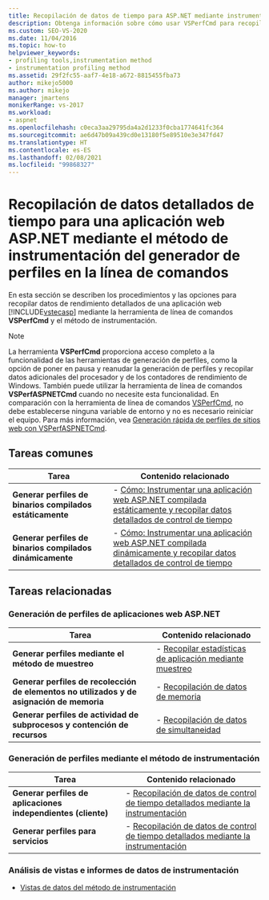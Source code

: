 ```yaml
---
title: Recopilación de datos de tiempo para ASP.NET mediante instrumentación
description: Obtenga información sobre cómo usar VSPerfCmd para recopilar datos detallados de rendimiento sobre una aplicación web ASP.NET. Proporciona acceso completo a la funcionalidad de las Herramientas de generación de perfiles.
ms.custom: SEO-VS-2020
ms.date: 11/04/2016
ms.topic: how-to
helpviewer_keywords:
- profiling tools,instrumentation method
- instrumentation profiling method
ms.assetid: 29f2fc55-aaf7-4e18-a672-8815455fba73
author: mikejo5000
ms.author: mikejo
manager: jmartens
monikerRange: vs-2017
ms.workload:
- aspnet
ms.openlocfilehash: c0eca3aa29795da4a2d1233f0cba1774641fc364
ms.sourcegitcommit: ae6d47b09a439cd0e13180f5e89510e3e347fd47
ms.translationtype: HT
ms.contentlocale: es-ES
ms.lasthandoff: 02/08/2021
ms.locfileid: "99868327"
---
```

# <a name="collect-detailed-timing-data-for-an-aspnet-web-application-using-the-profiler-instrumentation-method-from-the-command-line"></a>Recopilación de datos detallados de tiempo para una aplicación web ASP.NET mediante el método de instrumentación del generador de perfiles en la línea de comandos
En esta sección se describen los procedimientos y las opciones para recopilar datos de rendimiento detallados de una aplicación web [!INCLUDE[vstecasp](../code-quality/includes/vstecasp_md.md)] mediante la herramienta de línea de comandos **VSPerfCmd** y el método de instrumentación.

> [!NOTE]
> La herramienta **VSPerfCmd** proporciona acceso completo a la funcionalidad de las herramientas de generación de perfiles, como la opción de poner en pausa y reanudar la generación de perfiles y recopilar datos adicionales del procesador y de los contadores de rendimiento de Windows. También puede utilizar la herramienta de línea de comandos **VSPerfASPNETCmd** cuando no necesite esta funcionalidad. En comparación con la herramienta de línea de comandos [VSPerfCmd](../profiling/vsperfcmd.md), no debe establecerse ninguna variable de entorno y no es necesario reiniciar el equipo. Para más información, vea [Generación rápida de perfiles de sitios web con VSPerfASPNETCmd](../profiling/rapid-web-site-profiling-with-vsperfaspnetcmd.md).

## <a name="common-tasks"></a>Tareas comunes

|Tarea|Contenido relacionado|
|----------|---------------------|
|**Generar perfiles de binarios compilados estáticamente**|-   [Cómo: Instrumentar una aplicación web ASP.NET compilada estáticamente y recopilar datos detallados de control de tiempo](../profiling/how-to-instrument-statically-compiled-aspnet-and-collect-detailed-timing-data.md)|
|**Generar perfiles de binarios compilados dinámicamente**|-   [Cómo: Instrumentar una aplicación web ASP.NET compilada dinámicamente y recopilar datos detallados de control de tiempo](../profiling/how-to-instrument-a-dynamically-compiled-aspnet-app-and-collect-timing-data.md)|

## <a name="related-tasks"></a>Tareas relacionadas

### <a name="profile-aspnet-web-applications"></a>Generación de perfiles de aplicaciones web ASP.NET

|Tarea|Contenido relacionado|
|----------|---------------------|
|**Generar perfiles mediante el método de muestreo**|-   [Recopilar estadísticas de aplicación mediante muestreo](../profiling/collecting-application-statistics-for-aspnet-using-the-profiler-sampling-method.md)|
|**Generar perfiles de recolección de elementos no utilizados y de asignación de memoria**|-   [Recopilación de datos de memoria](../profiling/collecting-memory-data-from-an-aspnet-web-application.md)|
|**Generar perfiles de actividad de subprocesos y contención de recursos**|-   [Recopilación de datos de simultaneidad](../profiling/collecting-concurrency-data-for-an-aspnet-web-application.md)|

### <a name="profile-by-using-the-instrumentation-method"></a>Generación de perfiles mediante el método de instrumentación

|Tarea|Contenido relacionado|
|----------|---------------------|
|**Generar perfiles de aplicaciones independientes (cliente)**|-   [Recopilación de datos de control de tiempo detallados mediante la instrumentación](../profiling/collecting-detailed-timing-data-for-a-stand-alone-application.md)|
|**Generar perfiles para servicios**|-   [Recopilación de datos de control de tiempo detallados mediante la instrumentación](../profiling/collecting-detailed-timing-data-for-services-by-using-the-instrumentation-method.md)|

### <a name="analyze-instrumentation-data-views-and-reports"></a>Análisis de vistas e informes de datos de instrumentación
- [Vistas de datos del método de instrumentación](../profiling/instrumentation-method-data-views.md)
